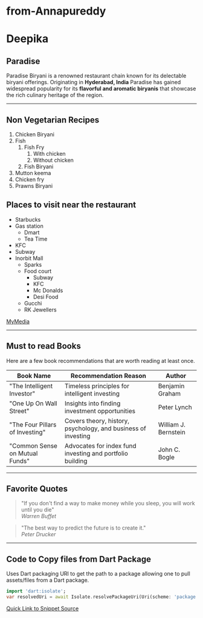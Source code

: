 # from-Annapureddy
# Deepika
## Paradise

Paradise Biryani is a renowned restaurant chain known for its delectable biryani offerings. Originating in **Hyderabad, India** Paradise has gained widespread popularity for its **flavorful and aromatic biryanis** that showcase the rich culinary heritage of the region.
*************************************
## Non Vegetarian Recipes
1. Chicken Biryani
2. Fish
    1. Fish Fry
        1. With chicken
        2. Without chicken
    2. Fish Biryani
3. Mutton keema
4. Chicken fry
5. Prawns Biryani

## Places to visit near the restaurant

* Starbucks
* Gas station
    * Dmart
    * Tea Time
* KFC
* Subway
* Inorbit Mall
    * Sparks
    * Food court
        * Subway
        * KFC
        * Mc Donalds
        * Desi Food
    * Gucchi
    * RK Jewellers


[MyMedia](MyMedia.md)

**************************
## Must to read Books

Here are a few book recommendations that are worth reading at least once.

| Book Name                                       | Recommendation Reason                                  | Author                |
| ----------------------------------------------- | ------------------------------------------------------- | ----------------------|
| "The Intelligent Investor"                      | Timeless principles for intelligent investing           | Benjamin Graham       |
| "One Up On Wall Street"                         | Insights into finding investment opportunities           | Peter Lynch           |
| "The Four Pillars of Investing"                 | Covers theory, history, psychology, and business of investing | William J. Bernstein |
| "Common Sense on Mutual Funds"                  | Advocates for index fund investing and portfolio building | John C. Bogle         |

---
## Favorite Quotes

> "If you don't find a way to make money while you sleep, you will work until you die"  
> *Warren Buffet*

> "The best way to predict the future is to create it."  
> *Peter Drucker*

---
## Code to Copy files from Dart Package

Uses Dart packaging URI to get the path to a package allowing one to pull assets/files from a Dart package. 


   ```Dart
   import 'dart:isolate';
   var resolvedUri = await Isolate.resolvePackageUri(Uri(scheme: 'package', path: 'my_package/src/assets/cool_image.jpg')
   ```

   [Quick Link to Snippet Source](https://code.pieces.app/collections/dart)


